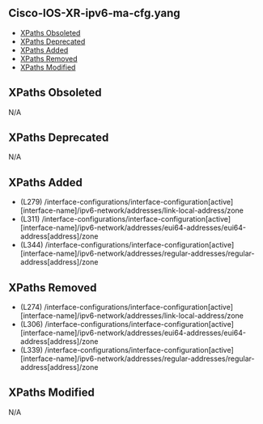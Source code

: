## Cisco-IOS-XR-ipv6-ma-cfg.yang

- [XPaths Obsoleted](#xpaths-obsoleted)
- [XPaths Deprecated](#xpaths-deprecated)
- [XPaths Added](#xpaths-added)
- [XPaths Removed](#xpaths-removed)
- [XPaths Modified](#xpaths-modified)

## XPaths Obsoleted

N/A

## XPaths Deprecated

N/A

## XPaths Added

- (L279)	/interface-configurations/interface-configuration[active][interface-name]/ipv6-network/addresses/link-local-address/zone
- (L311)	/interface-configurations/interface-configuration[active][interface-name]/ipv6-network/addresses/eui64-addresses/eui64-address[address]/zone
- (L344)	/interface-configurations/interface-configuration[active][interface-name]/ipv6-network/addresses/regular-addresses/regular-address[address]/zone

## XPaths Removed

- (L274)	/interface-configurations/interface-configuration[active][interface-name]/ipv6-network/addresses/link-local-address/zone
- (L306)	/interface-configurations/interface-configuration[active][interface-name]/ipv6-network/addresses/eui64-addresses/eui64-address[address]/zone
- (L339)	/interface-configurations/interface-configuration[active][interface-name]/ipv6-network/addresses/regular-addresses/regular-address[address]/zone

## XPaths Modified

N/A

